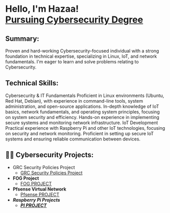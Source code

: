 <h1>Hello, I'm Hazaa! <br/><a href="https://github.com/CyberSecHazaa">Pursuing Cybersecurity Degree </a>
  
<h2> Summary:</h2>
Proven and hard-working Cybersecurity-focused individual with a strong foundation in technical expertise, specializing in Linux, IoT, and network fundamentals. I'm eager to learn and solve problems relating to Cybersecurity.
<h2>Technical Skills:</h2>
Cybersecurity & IT Fundamentals
Proficient in Linux environments (Ubuntu, Red Hat, Debian), with experience in command-line tools, system administration, and open-source applications.
In-depth knowledge of IoT basics, network fundamentals, and operating system principles, focusing on system security and efficiency.
Hands-on experience in implementing secure systems and monitoring network infrastructure.
IoT Development
Practical experience with Raspberry Pi and other IoT technologies, focusing on security and network monitoring.
Proficient in setting up secure IoT systems and ensuring reliable communication between devices.

<h2>👨‍💻 Cybersecurity Projects:</h2>

- </b>GRC Security Policies Project </b>
    - [GRC Security Policies Project](https://github.com/CyberSecHazaa/GRC_Security_Policies-) </b>
- <b>FOG Project </b>
  - [FOG PROJECT ](https://github.com/CyberSecHazaa/HazaaFOGPROJECT)
- <b>Pfsense Virtual Network </b>
  - [Pfsense PROJECT](https://github.com/CyberSecHazaa/HazaaVirtualNetwork) <b><i>
- <b>Raspberry Pi Projects </b>
  - [PI PROJECT](https://github.com/CyberSecHazaa/PiBox) <b><i>
